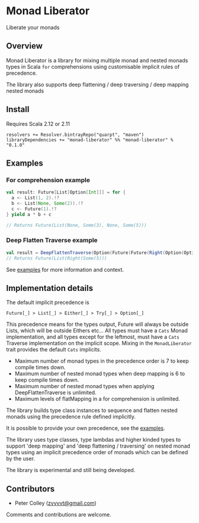 # Monad Liberator

Liberate your monads

## Overview

Monad Liberator is a library for mixing multiple monad and nested monads types in Scala `for` comprehensions using customisable implicit rules of precedence.

The library also supports deep flattening / deep traversing / deep mapping nested monads

## Install

Requires Scala 2.12 or 2.11

```sbtshell
resolvers += Resolver.bintrayRepo("quarpt", "maven")
libraryDependencies += "monad-liberator" %% "monad-liberator" % "0.1.0"
```

## Examples

### For comprehension example

```scala
val result: Future[List[Option[Int]]] = for {
  a <- List(1, 2).!?
  b <- List(None, Some(2)).!?
  c <- Future(1).!?
} yield a * b + c

// Returns Future(List(None, Some(3), None, Some(5)))
```

### Deep Flatten Traverse example

```scala
val result = DeepFlattenTraverse(Option(Future(Future(Right(Option(Option(List(5))))))))
// Returns Future(List(Right(Some(5)))
```

See [examples](src/main/scala/monad/liberator/examples/Examples.scala) for more information and context.

## Implementation details

The default implicit precedence is 
```
Future[_] > List[_] > Either[_] > Try[_] > Option[_]
```
This precedence means for the types output, Future will always be outside Lists, which will be outside Eithers etc...
All types must have a `Cats` Monad implementation, and all types except for the leftmost, must have a `Cats` Traverse implementation on the implicit scope.
Mixing in the `MonadLiberator` trait provides the default `Cats` implicits.

- Maximum number of monad types in the precedence order is 7 to keep compile times down.
- Maximum number of nested monad types when deep mapping is 6 to keep compile times down.
- Maximum number of nested monad types when applying DeepFlattenTraverse is unlimited.
- Maximum levels of flatMapping in a for comprehension is unlimited.

The library builds type class instances to sequence and flatten nested monads using the precedence rule defined implicitly. 

It is possible to provide your own precedence, see the [examples](src/main/scala/monad/liberator/examples/Examples.scala).

The library uses type classes, type lambdas and higher kinded types to support 'deep mapping' and 'deep flattening / traversing' on nested monad types
using an implicit precedence order of monads which can be defined by the user.

The library is experimental and still being developed.

## Contributors

- Peter Colley (zvvvvt@gmail.com)

Comments and contributions are welcome. 
